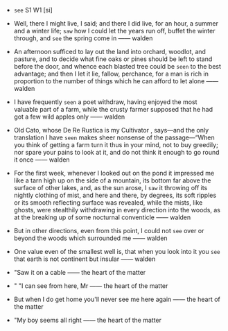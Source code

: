- `see` S1 W1 [si]



-  Well, there I might live, I said; and there I did live, for an hour, a summer and a winter life; `saw` how I could let the years run off, buffet the winter through, and `see` the spring come in —— walden

-  An afternoon sufficed to lay out the land into orchard, woodlot, and pasture, and to decide what fine oaks or pines should be left to stand before the door, and whence each blasted tree could be `seen` to the best advantage; and then I let it lie, fallow, perchance, for a man is rich in proportion to the number of things which he can afford to let alone —— walden

- I have frequently `seen` a poet withdraw, having enjoyed the most valuable part of a farm, while the crusty farmer supposed that he had got a few wild apples only —— walden

- Old Cato, whose De Re Rustica is my Cultivator , says﻿—and the only translation I have `seen` makes sheer nonsense of the passage﻿—“When you think of getting a farm turn it thus in your mind, not to buy greedily; nor spare your pains to look at it, and do not think it enough to go round it once —— walden

-  For the first week, whenever I looked out on the pond it impressed me like a tarn high up on the side of a mountain, its bottom far above the surface of other lakes, and, as the sun arose, I `saw` it throwing off its nightly clothing of mist, and here and there, by degrees, its soft ripples or its smooth reflecting surface was revealed, while the mists, like ghosts, were stealthily withdrawing in every direction into the woods, as at the breaking up of some nocturnal conventicle —— walden

-  But in other directions, even from this point, I could not `see` over or beyond the woods which surrounded me —— walden

-  One value even of the smallest well is, that when you look into it you `see` that earth is not continent but insular —— walden

-  "Saw it on a cable —— the heart of the matter

- " "I can see from here, Mr —— the heart of the matter

-  But when I do get home you'll never see me here again —— the heart of the matter

- "My boy seems all right —— the heart of the matter